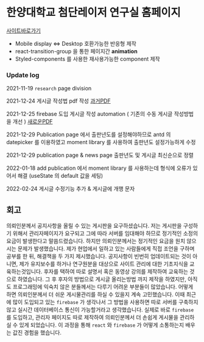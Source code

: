 # 한양대학교 첨단레이저 연구실 홈페이지

[사이트바로가기](https://assllab.github.io/)


- Mobile display <=> Desktop 호환가능한 반응형 제작
- react-transition-group 을 통한 페이지간 **animation**
- Styled-components 를 사용한 재사용가능한 component 제작


### Update log
2021-11-19 `research` page division

2021-12-24 게시글 작성법 pdf 작성 [과거PDF](stuff/ASSL_Post_Study_Stuff.pdf)

2021-12-25 firebase 도입 게시글 작성 automation ( 기존의 수동 게시글 작성방법을 개선 ) [새로운PDF](stuff/ASSL_NEW_STUFF.pdf)

2021-12-29 Publication page 에서 출판년도를 설정해야하므로 antd 의 datepicker 를 이용하였고 moment library 를 사용하여 출판년도 설정가능하게 수정

2021-12-29 publication page & news page 출판년도 및 게시글 최신순으로 정렬

2022-01-18 add publication 에서 moment library 를 사용하는데 형식에 오류가 있어서 해결 (useState 의 default 값을 세팅)

2022-02-24 게시글 수정기능 추가 & 게시글에 개행 문자 



## 회고

의뢰인분께서 공지사항을 올릴 수 있는 게시판을 요구하셨습니다. 저는 게시판을 구성하기 위해서 관리자페이지가 요구되고 그에 따라 서버를 임대해야 하므로 정기적인 소정의 요금이 발생한다고 말씀드렸습니다. 하지만 의뢰인분께서는 정기적인 요금을 원치 않으시는 문제가 발생했습니다. 제가 현업에서 일하고 있는 사람들에게 직접 조언을 구하며 공부를 한 뒤, 해결책을 두 가지 제시했습니다. 공지사항이 빈번히 업데이트되는 것이 아니면, 제가 유지보수를 하거나 연구원분을 대상으로 사이트 관리에 대한 기초지식을 교육하는것입니다. 후자를 택하여 따로 설명서 혹은 동영상 강의를 제작하여 교육하는 것으로 하였습니다. 그 후 후자의 방법으로 게시글 올리는방법 까지 제작을 하였지만, 아직도 프로그래밍에 익숙치 않은 분들께서는 다루기 어려운 부분들이 많았습니다. 어떻게 하면 의뢰인분께서 더 쉬운 게시물관리를 하실 수 있을지 계속 고민했습니다. 이때 최근에 많이 도입되고 있는 `firebase` 가 생각나서 그 방법을 사용하면 따로 서버를 구축하지 않고 실시간 데이터베이스 통신이 가능할거라고 생각했습니다. 실제로 바로 `firebase`를 도입하고, 관리자 페이지도 따로 제작하여 의뢰인분께서 더 손쉽게 게시물을 관리하실 수 있게 되었습니다. 이 과정을 통해 `react` 와 `firebase` 가 어떻게 소통하는지 배우는 값진 경험을 했습니다.



